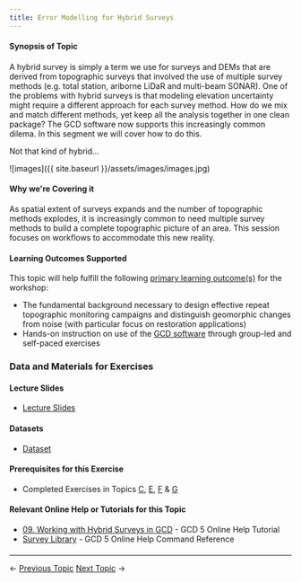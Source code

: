 ```yaml
---
title: Error Modelling for Hybrid Surveys
---
```


#### Synopsis of Topic

#### 

A hybrid survey is simply a term we use for surveys and DEMs that are derived from topographic surveys that involved the use of multiple survey methods (e.g. total station, ariborne LiDaR and multi-beam SONAR). One of the problems with hybrid surveys is that modeling elevation uncertainty might require a different approach for each survey method. How do we mix and match different methods, yet keep all the analysis together in one clean package? The GCD software now supports this increasingly common dilema. In this segment we will cover how to do this.

Not that kind of hybrid...

![images]({{ site.baseurl }}/assets/images/images.jpg)

#### Why we're Covering it

As spatial extent of surveys expands and the number of topographic methods explodes, it is increasingly common to need multiple survey methods to build a complete topographic picture of an area. This session focuses on workflows to accommodate this new reality.

#### Learning Outcomes Supported

This topic will help fulfill the following [primary learning outcome(s)](http://gcdworkshop.joewheaton.org/syllabus/primary-learning-outcomes) for the workshop:

- The fundamental background necessary to design effective repeat topographic monitoring campaigns and distinguish geomorphic changes from noise (with particular focus on restoration applications)
- Hands-on instruction on use of the [GCD software](http://www.joewheaton.org/Home/research/software/GCD) through group-led and self-paced exercises

### Data and Materials for Exercises

#### Lecture Slides

- [Lecture Slides](http://etal.usu.edu/GCD/Workshop/2014/Lectures/K_HybridDataCollection.pdf)

#### Datasets

- [Dataset](http://etal.usu.edu/GCD/Workshop/2012May/K_HybridSurveys.zip)

#### Prerequisites for this Exercise

- Completed Exercises in Topics [C](http://gcdworkshop.joewheaton.org/workshop-topics/versions/3-day-workshop/1-Principles/c-review-of-building-surfaces-from-raw-data), [E](http://gcdworkshop.joewheaton.org/workshop-topics/versions/3-day-workshop/1-Principles/g_traditionalGCD), [F](http://gcdworkshop.joewheaton.org/system/errors/NodeNotFound?suri=wuid:gx:27d471080239b4a) & [G](http://gcdworkshop.joewheaton.org/workshop-topics/versions/3-day-workshop/2-errors-uncertainties/i-thresholding-alternatives)

#### Relevant Online Help or Tutorials for this Topic

- [09. Working with Hybrid Surveys in GCD](http://gcd5help.joewheaton.org/tutorials--how-to/ix-working-with-hybrid-surveys-in-gcd) - GCD 5 Online Help Tutorial
- [Survey Library](http://gcd5help.joewheaton.org/gcd-command-reference/data-prep-menu/survey-library)  - GCD 5 Online Help Command Reference

#### 

------

← [Previous Topic](http://gcdworkshop.joewheaton.org/workshop-topics/versions/2-day-workshop/anzgg-workshop-topics/1-surveying-principles-change-detection/j-statistical-methods-for-error-modelling)            [Next Topic](http://gcdworkshop.joewheaton.org/workshop-topics/versions/2-day-workshop/anzgg-workshop-topics/1-surveying-principles-change-detection/l-recap-of-day-preview-of-day-2) →